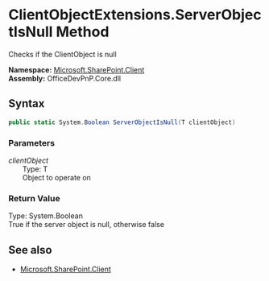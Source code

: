 # ClientObjectExtensions.ServerObjectIsNull Method  
Checks if the ClientObject is null  

**Namespace:** [Microsoft.SharePoint.Client](Microsoft.SharePoint.Client.md)  
**Assembly:** OfficeDevPnP.Core.dll  
## Syntax
```C#
public static System.Boolean ServerObjectIsNull(T clientObject)
```
### Parameters
*clientObject*  
&emsp;&emsp;Type: T  
&emsp;&emsp;Object to operate on  
  
### Return Value
Type: System.Boolean  
True if the server object is null, otherwise false

## See also
- [Microsoft.SharePoint.Client](Microsoft.SharePoint.Client.md)
